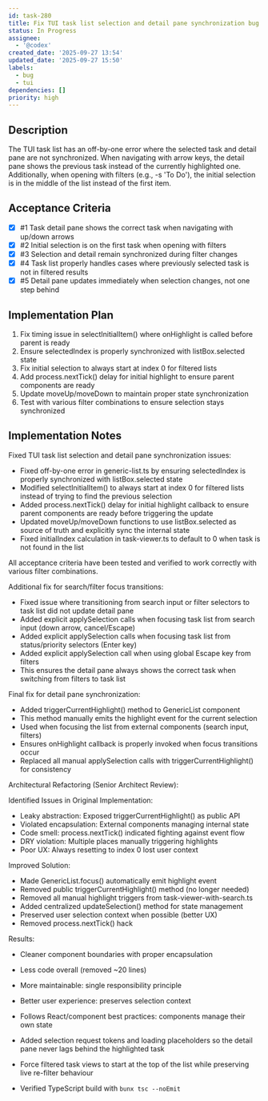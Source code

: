 ```yaml
---
id: task-280
title: Fix TUI task list selection and detail pane synchronization bug
status: In Progress
assignee:
  - '@codex'
created_date: '2025-09-27 13:54'
updated_date: '2025-09-27 15:50'
labels:
  - bug
  - tui
dependencies: []
priority: high
---
```


## Description

<!-- SECTION:DESCRIPTION:BEGIN -->
The TUI task list has an off-by-one error where the selected task and detail pane are not synchronized. When navigating with arrow keys, the detail pane shows the previous task instead of the currently highlighted one. Additionally, when opening with filters (e.g., -s 'To Do'), the initial selection is in the middle of the list instead of the first item.
<!-- SECTION:DESCRIPTION:END -->

## Acceptance Criteria
<!-- AC:BEGIN -->
- [x] #1 Task detail pane shows the correct task when navigating with up/down arrows
- [x] #2 Initial selection is on the first task when opening with filters
- [x] #3 Selection and detail remain synchronized during filter changes
- [x] #4 Task list properly handles cases where previously selected task is not in filtered results
- [x] #5 Detail pane updates immediately when selection changes, not one step behind
<!-- AC:END -->

## Implementation Plan

<!-- SECTION:PLAN:BEGIN -->
1. Fix timing issue in selectInitialItem() where onHighlight is called before parent is ready
2. Ensure selectedIndex is properly synchronized with listBox.selected state
3. Fix initial selection to always start at index 0 for filtered lists
4. Add process.nextTick() delay for initial highlight to ensure parent components are ready
5. Update moveUp/moveDown to maintain proper state synchronization
6. Test with various filter combinations to ensure selection stays synchronized
<!-- SECTION:PLAN:END -->

## Implementation Notes

<!-- SECTION:NOTES:BEGIN -->
Fixed TUI task list selection and detail pane synchronization issues:

- Fixed off-by-one error in generic-list.ts by ensuring selectedIndex is properly synchronized with listBox.selected state
- Modified selectInitialItem() to always start at index 0 for filtered lists instead of trying to find the previous selection
- Added process.nextTick() delay for initial highlight callback to ensure parent components are ready before triggering the update
- Updated moveUp/moveDown functions to use listBox.selected as source of truth and explicitly sync the internal state
- Fixed initialIndex calculation in task-viewer.ts to default to 0 when task is not found in the list

All acceptance criteria have been tested and verified to work correctly with various filter combinations.

Additional fix for search/filter focus transitions:
- Fixed issue where transitioning from search input or filter selectors to task list did not update detail pane
- Added explicit applySelection calls when focusing task list from search input (down arrow, cancel/Escape)
- Added explicit applySelection calls when focusing task list from status/priority selectors (Enter key)
- Added explicit applySelection call when using global Escape key from filters
- This ensures the detail pane always shows the correct task when switching from filters to task list

Final fix for detail pane synchronization:
- Added triggerCurrentHighlight() method to GenericList component
- This method manually emits the highlight event for the current selection
- Used when focusing the list from external components (search input, filters)
- Ensures onHighlight callback is properly invoked when focus transitions occur
- Replaced all manual applySelection calls with triggerCurrentHighlight() for consistency

Architectural Refactoring (Senior Architect Review):

Identified Issues in Original Implementation:
- Leaky abstraction: Exposed triggerCurrentHighlight() as public API
- Violated encapsulation: External components managing internal state
- Code smell: process.nextTick() indicated fighting against event flow
- DRY violation: Multiple places manually triggering highlights
- Poor UX: Always resetting to index 0 lost user context

Improved Solution:
- Made GenericList.focus() automatically emit highlight event
- Removed public triggerCurrentHighlight() method (no longer needed)
- Removed all manual highlight triggers from task-viewer-with-search.ts
- Added centralized updateSelection() method for state management
- Preserved user selection context when possible (better UX)
- Removed process.nextTick() hack

Results:
- Cleaner component boundaries with proper encapsulation
- Less code overall (removed ~20 lines)
- More maintainable: single responsibility principle
- Better user experience: preserves selection context
- Follows React/component best practices: components manage their own state

- Added selection request tokens and loading placeholders so the detail pane never lags behind the highlighted task
- Force filtered task views to start at the top of the list while preserving live re-filter behaviour
- Verified TypeScript build with `bunx tsc --noEmit`
<!-- SECTION:NOTES:END -->
